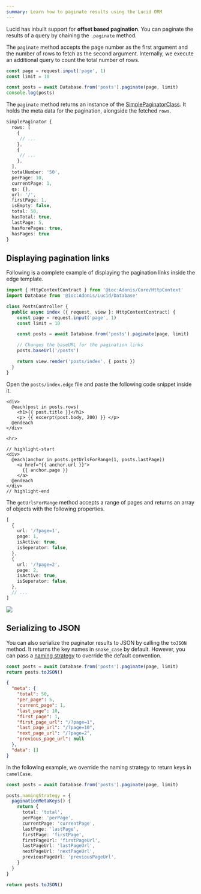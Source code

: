 ```yaml
---
summary: Learn how to paginate results using the Lucid ORM
---
```


Lucid has inbuilt support for **offset based pagination**. You can paginate the results of a query by chaining the `.paginate` method.

The `paginate` method accepts the page number as the first argument and the number of rows to fetch as the second argument. Internally, we execute an additional query to count the total number of rows.

```ts
const page = request.input('page', 1)
const limit = 10

const posts = await Database.from('posts').paginate(page, limit)
console.log(posts)
```

The `paginate` method returns an instance of the [SimplePaginatorClass](../../api/database/query-builder.md#pagination). It holds the meta data for the pagination, alongside the fetched `rows`.

```ts
SimplePaginator {
  rows: [
    {
     // ...
    },
    {
     // ...
    },
  ],
  totalNumber: '50',
  perPage: 10,
  currentPage: 1,
  qs: {},
  url: '/',
  firstPage: 1,
  isEmpty: false,
  total: 50,
  hasTotal: true,
  lastPage: 5,
  hasMorePages: true,
  hasPages: true
}
```

## Displaying pagination links
Following is a complete example of displaying the pagination links inside the edge template.

```ts
import { HttpContextContract } from '@ioc:Adonis/Core/HttpContext'
import Database from '@ioc:Adonis/Lucid/Database'

class PostsController {
  public async index ({ request, view }: HttpContextContract) {
    const page = request.input('page', 1)
    const limit = 10

    const posts = await Database.from('posts').paginate(page, limit)

    // Changes the baseURL for the pagination links
    posts.baseUrl('/posts')

    return view.render('posts/index', { posts })
  }
}
```

Open the `posts/index.edge` file and paste the following code snippet inside it.

```edge
<div>
  @each(post in posts.rows)
    <h1>{{ post.title }}</h1>
    <p> {{ excerpt(post.body, 200) }} </p>
  @endeach
</div>

<hr>

// highlight-start
<div>
  @each(anchor in posts.getUrlsForRange(1, posts.lastPage))
    <a href="{{ anchor.url }}">
      {{ anchor.page }}
    </a>
  @endeach
</div>
// highlight-end
```

The `getUrlsForRange` method accepts a range of pages and returns an array of objects with the following properties.

```ts
[
  {
    url: '/?page=1',
    page: 1,
    isActive: true,
    isSeperator: false,
  },
  {
    url: '/?page=2',
    page: 2,
    isActive: true,
    isSeperator: false,
  },
  // ...
]
```

![](https://res.cloudinary.com/adonis-js/image/upload/v1596970976/adonisjs.com/lucid-pagination.png)

## Serializing to JSON
You can also serialize the paginator results to JSON by calling the `toJSON` method. It returns the key names in `snake_case` by default. However, you can pass a [naming strategy](../../api/orm/naming-strategy.md#paginationmetakeys) to override the default convention.

```ts
const posts = await Database.from('posts').paginate(page, limit)
return posts.toJSON()
```

```json
{
  "meta": {
    "total": 50,
    "per_page": 5,
    "current_page": 1,
    "last_page": 10,
    "first_page": 1,
    "first_page_url": "/?page=1",
    "last_page_url": "/?page=10",
    "next_page_url": "/?page=2",
    "previous_page_url": null
  },
  "data": []
}
```

In the following example, we override the naming strategy to return keys in `camelCase`.

```ts
const posts = await Database.from('posts').paginate(page, limit)

posts.namingStrategy = {
  paginationMetaKeys() {
    return {
      total: 'total',
      perPage: 'perPage',
      currentPage: 'currentPage',
      lastPage: 'lastPage',
      firstPage: 'firstPage',
      firstPageUrl: 'firstPageUrl',
      lastPageUrl: 'lastPageUrl',
      nextPageUrl: 'nextPageUrl',
      previousPageUrl: 'previousPageUrl',
    }
  }
}

return posts.toJSON()
```
